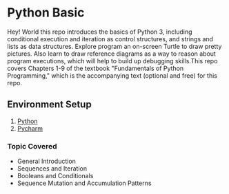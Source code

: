 # Python Basic
Hey! World this repo introduces the basics of Python 3, including conditional execution and iteration as control structures, and strings and lists as data structures.
Explore program an on-screen Turtle to draw pretty pictures. Also learn to draw reference diagrams as a way to reason about program executions, which will help to build up 
debugging skills.This repo covers Chapters 1-9 of the textbook "Fundamentals of Python Programming," which is the accompanying text (optional and free) for this repo.

## Environment Setup
1. [Python](https://www.python.org/downloads/)
2. [Pycharm](https://www.jetbrains.com/pycharm/download/#section=windows)


### Topic Covered
- General Introduction
- Sequences and Iteration
- Booleans and Conditionals
- Sequence Mutation and Accumulation Patterns
